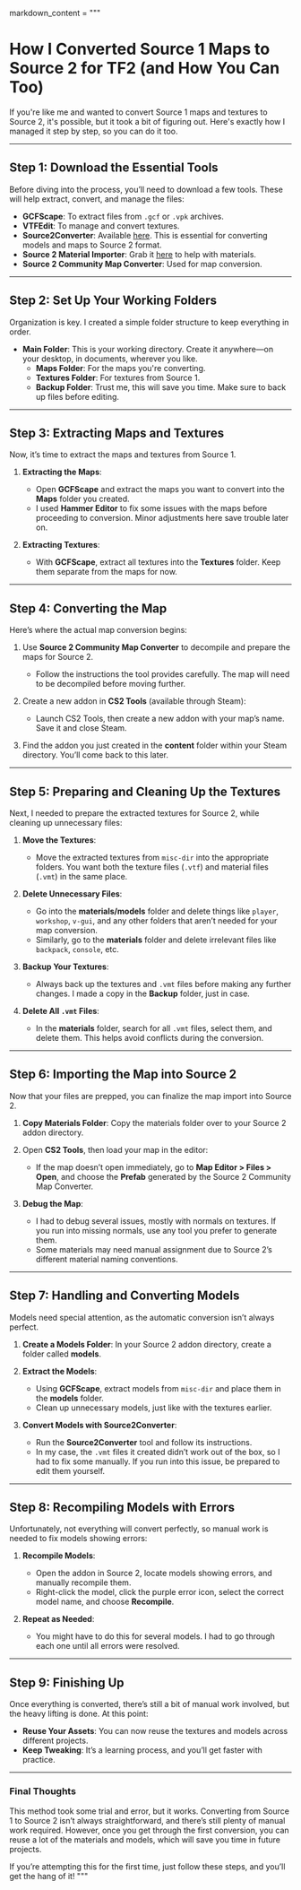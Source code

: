 markdown_content = """
# How I Converted Source 1 Maps to Source 2 for TF2 (and How You Can Too)

If you're like me and wanted to convert Source 1 maps and textures to Source 2, it's possible, but it took a bit of figuring out. Here's exactly how I managed it step by step, so you can do it too.

---

## Step 1: Download the Essential Tools

Before diving into the process, you’ll need to download a few tools. These will help extract, convert, and manage the files:

- **GCFScape**: To extract files from `.gcf` or `.vpk` archives.
- **VTFEdit**: To manage and convert textures.
- **Source2Converter**: Available [here](https://github.com/REDxEYE/Source2Converter). This is essential for converting models and maps to Source 2 format.
- **Source 2 Material Importer**: Grab it [here](https://github.com/oskarmikey/source-2-material-importer) to help with materials.
- **Source 2 Community Map Converter**: Used for map conversion.

---

## Step 2: Set Up Your Working Folders

Organization is key. I created a simple folder structure to keep everything in order.

- **Main Folder**: This is your working directory. Create it anywhere—on your desktop, in documents, wherever you like.
  - **Maps Folder**: For the maps you're converting.
  - **Textures Folder**: For textures from Source 1.
  - **Backup Folder**: Trust me, this will save you time. Make sure to back up files before editing.

---

## Step 3: Extracting Maps and Textures

Now, it’s time to extract the maps and textures from Source 1.

1. **Extracting the Maps**:
   - Open **GCFScape** and extract the maps you want to convert into the **Maps** folder you created.
   - I used **Hammer Editor** to fix some issues with the maps before proceeding to conversion. Minor adjustments here save trouble later on.

2. **Extracting Textures**:
   - With **GCFScape**, extract all textures into the **Textures** folder. Keep them separate from the maps for now.

---

## Step 4: Converting the Map

Here’s where the actual map conversion begins:

1. Use **Source 2 Community Map Converter** to decompile and prepare the maps for Source 2.
   - Follow the instructions the tool provides carefully. The map will need to be decompiled before moving further.
   
2. Create a new addon in **CS2 Tools** (available through Steam):
   - Launch CS2 Tools, then create a new addon with your map’s name. Save it and close Steam.

3. Find the addon you just created in the **content** folder within your Steam directory. You’ll come back to this later.

---

## Step 5: Preparing and Cleaning Up the Textures

Next, I needed to prepare the extracted textures for Source 2, while cleaning up unnecessary files:

1. **Move the Textures**:
   - Move the extracted textures from `misc-dir` into the appropriate folders. You want both the texture files (`.vtf`) and material files (`.vmt`) in the same place.

2. **Delete Unnecessary Files**:
   - Go into the **materials/models** folder and delete things like `player`, `workshop`, `v-gui`, and any other folders that aren’t needed for your map conversion.
   - Similarly, go to the **materials** folder and delete irrelevant files like `backpack`, `console`, etc.

3. **Backup Your Textures**:
   - Always back up the textures and `.vmt` files before making any further changes. I made a copy in the **Backup** folder, just in case.

4. **Delete All `.vmt` Files**:
   - In the **materials** folder, search for all `.vmt` files, select them, and delete them. This helps avoid conflicts during the conversion.

---

## Step 6: Importing the Map into Source 2

Now that your files are prepped, you can finalize the map import into Source 2.

1. **Copy Materials Folder**: Copy the materials folder over to your Source 2 addon directory.
2. Open **CS2 Tools**, then load your map in the editor:
   - If the map doesn’t open immediately, go to **Map Editor > Files > Open**, and choose the **Prefab** generated by the Source 2 Community Map Converter.

3. **Debug the Map**:
   - I had to debug several issues, mostly with normals on textures. If you run into missing normals, use any tool you prefer to generate them.
   - Some materials may need manual assignment due to Source 2’s different material naming conventions.

---

## Step 7: Handling and Converting Models

Models need special attention, as the automatic conversion isn’t always perfect.

1. **Create a Models Folder**: In your Source 2 addon directory, create a folder called **models**.
2. **Extract the Models**:
   - Using **GCFScape**, extract models from `misc-dir` and place them in the **models** folder.
   - Clean up unnecessary models, just like with the textures earlier.

3. **Convert Models with Source2Converter**:
   - Run the **Source2Converter** tool and follow its instructions.
   - In my case, the `.vmt` files it created didn’t work out of the box, so I had to fix some manually. If you run into this issue, be prepared to edit them yourself.

---

## Step 8: Recompiling Models with Errors

Unfortunately, not everything will convert perfectly, so manual work is needed to fix models showing errors:

1. **Recompile Models**:
   - Open the addon in Source 2, locate models showing errors, and manually recompile them.
   - Right-click the model, click the purple error icon, select the correct model name, and choose **Recompile**.

2. **Repeat as Needed**:
   - You might have to do this for several models. I had to go through each one until all errors were resolved.

---

## Step 9: Finishing Up

Once everything is converted, there’s still a bit of manual work involved, but the heavy lifting is done. At this point:

- **Reuse Your Assets**: You can now reuse the textures and models across different projects.
- **Keep Tweaking**: It’s a learning process, and you’ll get faster with practice.

---

### Final Thoughts

This method took some trial and error, but it works. Converting from Source 1 to Source 2 isn’t always straightforward, and there’s still plenty of manual work required. However, once you get through the first conversion, you can reuse a lot of the materials and models, which will save you time in future projects.

If you’re attempting this for the first time, just follow these steps, and you’ll get the hang of it!
"""
